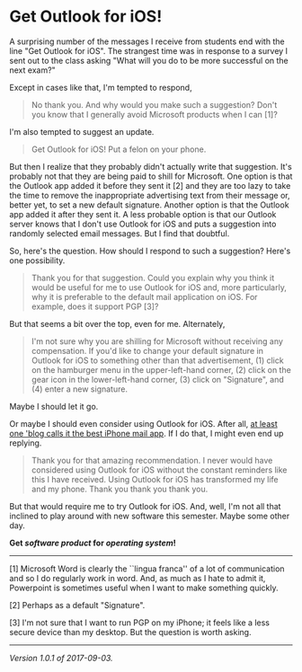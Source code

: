 Get Outlook for iOS!
====================

A surprising number of the messages I receive from students end with the
line "Get Outlook for iOS".  The strangest time was in response to
a survey I sent out to the class asking "What will you do to be more
successful on the next exam?"

Except in cases like that, I'm tempted to respond,

> No thank you.  And why would you make such a suggestion?  Don't you
know that I generally avoid Microsoft products when I can [1]?

I'm also tempted to suggest an update.

> Get Outlook for iOS!  Put a felon on your phone.

But then I realize that they probably didn't actually write that
suggestion.  It's probably not that they are being paid to shill for
Microsoft.  One option is that the Outlook app added it before they sent
it [2] and they are too lazy to take the time to remove the inappropriate
advertising text from their message or, better yet, to set a new default
signature.  Another option is that the Outlook app added it after they
sent it.  A less probable option is that our Outlook server knows that
I don't use Outlook for iOS and puts a suggestion into randomly selected
email messages.  But I find that doubtful.

So, here's the question.  How should I respond to such a suggestion?
Here's one possibility.

> Thank you for that suggestion.  Could you explain why you think it
would be useful for me to use Outlook for iOS and, more particularly,
why it is preferable to the default mail application on iOS.  For example,
does it support PGP [3]?

But that seems a bit over the top, even for me.  Alternately,

> I'm not sure why you are shilling for Microsoft without receiving
any compensation.  If you'd like to change your default signature
in Outlook for iOS to something other than that advertisement, (1) click
on the hamburger menu in the upper-left-hand corner, (2) click on the
gear icon in the lower-left-hand corner, (3) click on "Signature", and
(4) enter a new signature.

Maybe I should let it go.

Or maybe I should even consider using Outlook for iOS.
After all, [at least one 'blog calls it the best iPhone mail
app](https://thesweetsetup.com/apps/the-best-third-party-email-app-for-ios/).
If I do that, I might even end up replying.

> Thank you for that amazing recommendation.  I never would have
considered using Outlook for iOS without the constant reminders like
this I have received.  Using Outlook for iOS has transformed my life
and my phone.  Thank you thank you thank you.

But that would require me to try Outlook for iOS.  And, well, I'm
not all that inclined to play around with new software this semester.
Maybe some other day.

**Get _software product_ for _operating system_!**

---

[1] Microsoft Word is clearly the ``lingua franca'' of a lot of
communication and so I do regularly work in word.  And, as much as I
hate to admit it, Powerpoint is sometimes useful when I want to make
something quickly.

[2] Perhaps as a default "Signature".

[3] I'm not sure that I want to run PGP on my iPhone; it feels like
a less secure device than my desktop.  But the question is worth
asking.

---

*Version 1.0.1 of 2017-09-03.*
